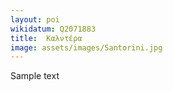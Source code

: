```yaml
---
layout: poi
wikidatum: Q2071883
title:  Καλντέρα
image: assets/images/Santorini.jpg
---
```


Sample text  
